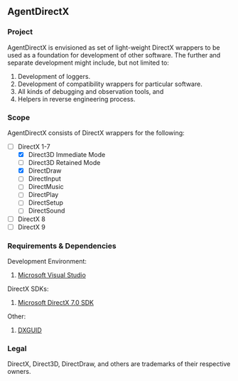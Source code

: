 ## AgentDirectX

### Project
AgentDirectX is envisioned as set of light-weight DirectX wrappers to be used as a foundation for development of other software. The further and separate development might include, but not limited to:

1. Development of loggers.
2. Development of compatibility wrappers for particular software.
3. All kinds of debugging and observation tools, and
4. Helpers in reverse engineering process.

### Scope
AgentDirectX consists of DirectX wrappers for the following:
* [ ] DirectX 1-7
	* [x] Direct3D Immediate Mode
	- [ ] Direct3D Retained Mode
	* [x] DirectDraw
	* [ ] DirectInput
	* [ ] DirectMusic
	* [ ] DirectPlay
	* [ ] DirectSetup
	* [ ] DirectSound
* [ ] DirectX 8
* [ ] DirectX 9

### Requirements & Dependencies
Development Environment:
1. [Microsoft Visual Studio](https://visualstudio.microsoft.com/downloads/)

DirectX SDKs:
1. [Microsoft DirectX 7.0 SDK](https://archive.org/details/dx7sdk-7001)

Other:
1. [DXGUID](https://github.com/EugeneKirian/DXGUID)

### Legal
DirectX, Direct3D, DirectDraw, and others are trademarks of their respective owners.
